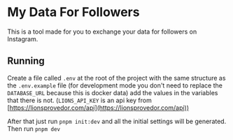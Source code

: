 # My Data For Followers

This is a tool made for you to exchange your data for followers on Instagram.

## Running

Create a file called `.env` at the root of the project with the same structure as the `.env.example` file (for development mode you don't need to replace the `DATABASE_URL` because this is docker data) add the values in the variables that there is not. (`LIONS_API_KEY` is an api key from [https://lionsprovedor.com/api](https://lionsprovedor.com/api))

After that just run `pnpm init:dev` and all the initial settings will be generated. Then run `pnpm dev`
